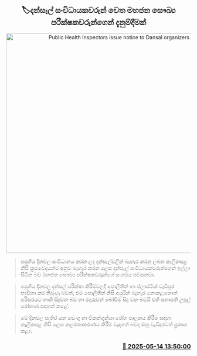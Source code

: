 <p align='center'><b><h2 align='center' title='Public Health Inspectors issue notice to Dansal organizers'>🏷දන්සැල් සංවිධායකවරුන් වෙත මහජන සෞඛ්‍ය පරීක්ෂකවරුන්ගෙන් දැනුම්දීමක්</h2></b></p>
<p align='center'><img src='https://helakuru.sgp1.cdn.digitaloceanspaces.com/esana/images/lib/dansal-new-archived.jpg' width='600' alt='Public Health Inspectors issue notice to Dansal organizers'></p>

> පසුගිය දිනවල සංවිධානය කරන ලද දන්සැල්වලින් බැහැර කරනු ලබන කැලිකසළ නිසි ක්‍රමවේදයන්ට අනුව බැහැර කරන ලෙස දන්සැල් සංවිධායකවරුන්ගෙන් ඉල්ලා සිටින බව මහජන සෞඛ්‍ය පරීක්ෂකවරුන්ගේ සංගමය පවසනවා.

> පසුගිය දිනවල දන්සල් පරික්ෂා කිරීම්වලදී පොලිතින් හා ප්ලාස්ටික් වැඩිපුර භාවිතා කර තිබුණු බවත්, එම පොලිතීන් නිසි අයුරින් බැහැර නොකළහොත් පරිසරයට හානි සිදුවන බව හා මදුරුවන් බෝවීම සිදු වන බවයි එහි සභාපති උපුල් රෝහණ සඳහන් කළේ.

> මේ දිනවල පැතිර යන ඩෙංගු හා චිකන්ගුන්යා රෝග පාලනය කිරීම සඳහා කැලිකසළ නිසි ලෙස කළමනාකරණය කිරීම වැදගත් බවද ඔහු වැඩිදුරටත් ප්‍රකාශ කළා.



<h3 align='right'><a href='https://www.helakuru.lk/esana/p/110064/'>📅 2025-05-14 13:50:00</a></h3>

